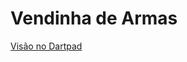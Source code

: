 # Vendinha de Armas

<a href="https://dartpad.dev/?id=4f7a33f27deb81e67b0e0f669bdeef8d">Visão no Dartpad</a>
